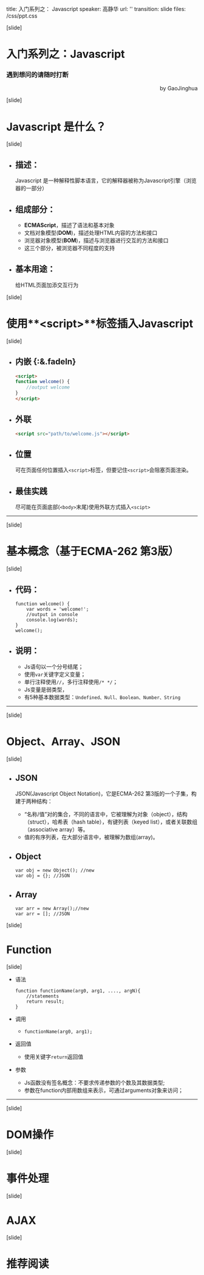 title: 入门系列之： Javascript
speaker: 高静华
url: ''
transition: slide
files: /css/ppt.css

[slide]

# 入门系列之：**Javascript**
### 遇到想问的请随时打断 

<div style="width: 100%; text-align: right">by GaoJinghua</div>


[slide]

# Javascript 是什么？


[slide]

* ## 描述：
	Javascript 是一种解释性脚本语言，它的解释器被称为Javascript引擎（浏览器的一部分）

* ## 组成部分：
	* **ECMAScript**，描述了语法和基本对象
	* 文档对象模型(**DOM**)，描述处理HTML内容的方法和接口
	* 浏览器对象模型(**BOM**)，描述与浏览器进行交互的方法和接口
	* 这三个部分，被浏览器不同程度的支持

* ## 基本用途：
	给HTML页面加添交互行为


[slide]

# 使用**&#60;script&#62;**标签插入Javascript


[slide]

* ## 内嵌 {:&.fadeIn}

	```html
	<script>
	function welcome() {
		//output welcome
	}
	</script>
	```

* ## 外联
	
	```html
	<script src="path/to/welcome.js"></script>

	```

* ## 位置
	可在页面任何位置插入```<script>```标签，但要记住```<script>```会阻塞页面渲染。

* ## 最佳实践
	尽可能在页面底部(```<body>```末尾)使用外联方式插入```<scipt>```

----

[slide]

# 基本概念（基于ECMA-262 第3版）

[slide]

* ## 代码：

	```script
	function welcome() {
		var words = 'welcome!';
		//output in console
		console.log(words);
	}
	welcome();
	```
* ## 说明：
	* Js语句以一个分号结尾；
	* 使用```var```关键字定义变量；
	* 单行注释使用```//```，多行注释使用```/* */```；
	* Js变量是弱类型，
	* 有5种基本数据类型：```Undefined、Null、Boolean、Number、String```
	
----

[slide]

# Object、Array、JSON

[slide]

* ## JSON
	JSON(Javascript Object Notation)，它是ECMA-262 第3版的一个子集，构建于两种结构：
	* “名称/值”对的集合，不同的语言中，它被理解为对象（object），结构（struct），哈希表（hash table），有键列表（keyed list），或者关联数组 （associative array）等。
	* 值的有序列表，在大部分语言中，被理解为数组(array)。

* ## Object
	```script	
	var obj = new Object(); //new 
	var obj = {}; //JSON
	```

* ## Array
	```script
	var arr = new Array();//new 
	var arr = []; //JSON
	```

[slide]

# Function

[slide]

* 语法
	```script
	function functionName(arg0, arg1, ...., argN){
		//statements
		return result;
	}
	```

* 调用

	* ```functionName(arg0, arg1);```

* 返回值

	* 使用关键字```return```返回值

* 参数
	* Js函数没有签名概念：不要求传递参数的个数及其数据类型;
	* 参数在function内部用数组来表示，可通过arguments对象来访问；

----

[slide]

# DOM操作

[slide]

# 事件处理

[slide]

# AJAX

[slide]

# 推荐阅读